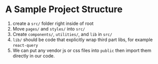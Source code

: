 # A Sample Project Structure

1. create a `src/` folder right inside of root
2. Move `pages/` and `styles/` into `src/`
3. Create `components/`, `utilities/`, and `lib` in `src/`
4. `lib/` should be code that explicitly wrap third part libs, for example `react-query`
5. We can put any vendor js or css files into `public` then import them directly in our code.
